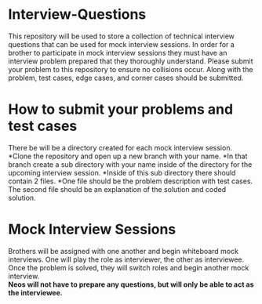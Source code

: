 # Interview-Questions
This repository will be used to store a collection of technical interview questions that can be used for mock interview
sessions.
In order for a brother to participate in mock interview sessions they must have an interview problem prepared that they thoroughly understand. 
Please submit your problem to this repository to ensure no collisions occur. 
Along with the problem, test cases, edge cases, and corner cases should be submitted. 
# How to submit your problems and test cases
There be will be a directory created for each mock interview session. 
*Clone the repository and open up a new branch with your name.
*In that branch create a sub directory with your name inside of the directory for the upcoming interview session.
*Inside of this sub directory there should contain 2 files. 
*One file should be the problem description with test cases. The second file should be an explanation of the solution and coded solution.
# Mock Interview Sessions
Brothers will be assigned with one another and begin whiteboard mock interviews. One will play the role as interviewer, the other as interviewee. Once the problem is solved, they will switch roles and begin another mock interview. 
<br>
**Neos will not have to prepare any questions, but will only be able to act as the interviewee.**
